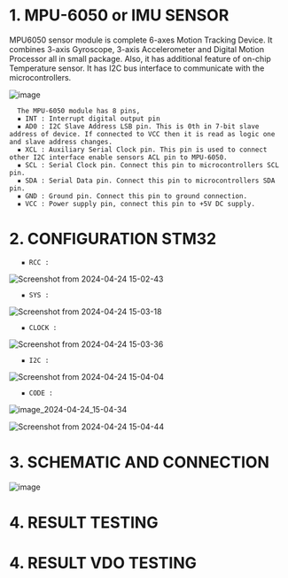 # 1. MPU-6050 or IMU SENSOR

MPU6050 sensor module is complete 6-axes Motion Tracking Device. It combines 3-axis Gyroscope, 3-axis Accelerometer and Digital Motion Processor all in small package. Also, it has additional feature of on-chip Temperature sensor. It has I2C bus interface to communicate with the microcontrollers.

![image](https://github.com/TepmarotdanielZ/IMU6050_KalmanFilter_STM32/assets/139426571/cd024bdb-8e32-4bfc-879e-aca1a2164fe8)

      The MPU-6050 module has 8 pins,
      ▪ INT : Interrupt digital output pin
      ▪ AD0 : I2C Slave Address LSB pin. This is 0th in 7-bit slave address of device. If connected to VCC then it is read as logic one and slave address changes.
      ▪ XCL : Auxiliary Serial Clock pin. This pin is used to connect other I2C interface enable sensors ACL pin to MPU-6050.
      ▪ SCL : Serial Clock pin. Connect this pin to microcontrollers SCL pin.
      ▪ SDA : Serial Data pin. Connect this pin to microcontrollers SDA pin.
      ▪ GND : Ground pin. Connect this pin to ground connection.
      ▪ VCC : Power supply pin, connect this pin to +5V DC supply.

# 2. CONFIGURATION STM32

       ▪ RCC :

![Screenshot from 2024-04-24 15-02-43](https://github.com/TepmarotdanielZ/IMU6050_KalmanFilter_STM32/assets/139426571/3e82bb2b-8a5b-40ef-a3ee-b3809fa4697c)

       ▪ SYS :

![Screenshot from 2024-04-24 15-03-18](https://github.com/TepmarotdanielZ/IMU6050_KalmanFilter_STM32/assets/139426571/39cb064a-408b-47c2-8c98-1c5397652b93)

       ▪ CLOCK :

![Screenshot from 2024-04-24 15-03-36](https://github.com/TepmarotdanielZ/IMU6050_KalmanFilter_STM32/assets/139426571/475caf2f-848d-49fb-b682-f73aafac7c68)

       ▪ I2C :

![Screenshot from 2024-04-24 15-04-04](https://github.com/TepmarotdanielZ/IMU6050_KalmanFilter_STM32/assets/139426571/6a4bb307-b523-4b3a-af9e-440588936f9d)

       ▪ CODE :

![image_2024-04-24_15-04-34](https://github.com/TepmarotdanielZ/IMU6050_KalmanFilter_STM32/assets/139426571/f3fdabcb-d7c7-4336-8096-94088ebb97ce)

![Screenshot from 2024-04-24 15-04-44](https://github.com/TepmarotdanielZ/IMU6050_KalmanFilter_STM32/assets/139426571/a2a552f4-7176-4d39-ad02-7a8765b4be55)


# 3. SCHEMATIC AND CONNECTION

![image](https://github.com/TepmarotdanielZ/IMU6050_KalmanFilter_STM32/assets/139426571/350b4aeb-5e27-4988-a842-1d4eb5367128)

# 4. RESULT TESTING 

# 4. RESULT VDO TESTING 
